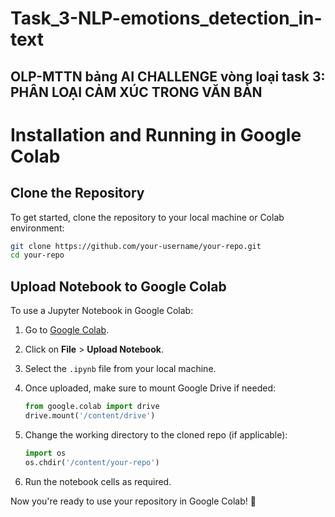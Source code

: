 # Task_3-NLP-emotions_detection_in-text
## OLP-MTTN bảng AI CHALLENGE vòng loại task 3: PHÂN LOẠI CẢM XÚC TRONG VĂN BẢN

# Installation and Running in Google Colab

## Clone the Repository

To get started, clone the repository to your local machine or Colab environment:

```sh
git clone https://github.com/your-username/your-repo.git
cd your-repo
```
## Upload Notebook to Google Colab

To use a Jupyter Notebook in Google Colab:

1. Go to [Google Colab](https://colab.research.google.com/).
2. Click on **File** > **Upload Notebook**.
3. Select the `.ipynb` file from your local machine.
4. Once uploaded, make sure to mount Google Drive if needed:

   ```python
   from google.colab import drive
   drive.mount('/content/drive')
   ```

5. Change the working directory to the cloned repo (if applicable):

   ```python
   import os
   os.chdir('/content/your-repo')
   ```

6. Run the notebook cells as required.


Now you're ready to use your repository in Google Colab! 🚀
